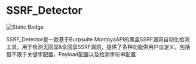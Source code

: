 # SSRF_Detector

![Static Badge](https://img.shields.io/badge/SSRF%20Detector%20version1.0-blue?style=flat&logo=Burpsuite&logoColor=orange&logoSize=auto&label=Author%3A%20KaGty1&labelColor=white&color=blue)

SSRF_Detector是一款基于Burpsuite MontoyaAPI的黑盒SSRF漏洞自动化检测工具，用于检测无回显&amp;全回显SSRF漏洞，提供了多种功能供用户自定义，包括但不限于关键字配置，Payload配置以及检测字符串配置
